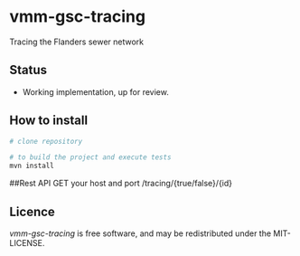 # vmm-gsc-tracing
Tracing the Flanders sewer network

## Status
* Working implementation, up for review.


## How to install
```bash
# clone repository

# to build the project and execute tests
mvn install
```

##Rest API GET
your host and port /tracing/{true/false}/{id}

## Licence 
*vmm-gsc-tracing* is free software, and may be redistributed under the MIT-LICENSE.